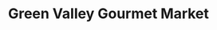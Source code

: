 ---
title: "Green Valley Gourmet Market"
url: /jamaica/green-valley-gourmet-market/
shop: Lebensmittel
---